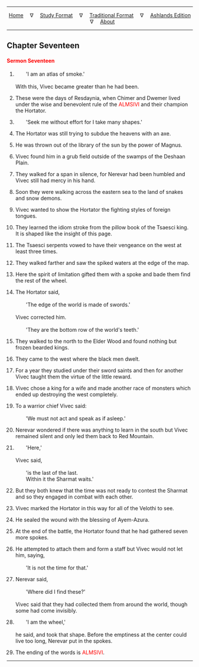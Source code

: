 
---

<!--- Jekyll Page Links -->

<center>
<a href="../../../index.html">Home</a>
&emsp;&nabla;&emsp;
<a href="../../index-study.html">Study Format</a>
&emsp;&nabla;&emsp;
<a href="../../index-traditional.html">Traditional Format</a>
&emsp;&nabla;&emsp;
<a href="../../index-ashlands.html">Ashlands Edition</a>
&emsp;&nabla;&emsp;
<a href="../../../about.html">About</a>
</center>

<!--- Markdown Body Below: -->

---

## Chapter Seventeen

#### <span style="color:red">Sermon Seventeen</span>

1. &emsp;&emsp;'I am an atlas of smoke.'\
\
With this, Vivec became greater than he had been.
2. These were the days of Resdaynia, when Chimer and Dwemer lived under the wise and benevolent rule of the
<span style="color:red">ALMSIVI</span>
and their champion the Hortator.

3. &emsp;&emsp;'Seek me without effort for I take many shapes.'

4. The Hortator was still trying to subdue the heavens with an axe.
5. He was thrown out of the library of the sun by the power of Magnus.
6. Vivec found him in a grub field outside of the swamps of the Deshaan Plain.
7. They walked for a span in silence, for Nerevar had been humbled and Vivec still had mercy in his hand.

8. Soon they were walking across the eastern sea to the land of snakes and snow demons.
9. Vivec wanted to show the Hortator the fighting styles of foreign tongues.
10. They learned the idiom stroke from the pillow book of the Tsaesci king. It is shaped like the insight of this page.
11. The Tsaesci serpents vowed to have their vengeance on the west at least three times.

12. They walked farther and saw the spiked waters at the edge of the map.
13. Here the spirit of limitation gifted them with a spoke and bade them find the rest of the wheel.

14. The Hortator said,\
\
&emsp;&emsp;'The edge of the world is made of swords.'\
\
Vivec corrected him.\
\
&emsp;&emsp;'They are the bottom row of the world's teeth.'

15. They walked to the north to the Elder Wood and found nothing but frozen bearded kings.

16. They came to the west where the black men dwelt.
17. For a year they studied under their sword saints and then for another Vivec taught them the virtue of the little reward.
18. Vivec chose a king for a wife and made another race of monsters which ended up destroying the west completely.
19. To a warrior chief Vivec said:\
\
&emsp;&emsp;'We must not act and speak as if asleep.'

20. Nerevar wondered if there was anything to learn in the south but Vivec remained silent and only led them back to Red Mountain.

21. &emsp;&emsp;'Here,'\
\
Vivec said,\
\
&emsp;&emsp;'is the last of the last.\
&emsp;&emsp;Within it the Sharmat waits.'

22. But they both knew that the time was not ready to contest the Sharmat and so they engaged in combat with each other.
23. Vivec marked the Hortator in this way for all of the Velothi to see.
24. He sealed the wound with the blessing of Ayem-Azura.
25. At the end of the battle, the Hortator found that he had gathered seven more spokes.

26. He attempted to attach them and form a staff but Vivec would not let him, saying,\
\
&emsp;&emsp;'It is not the time for that.'

27. Nerevar said,\
\
&emsp;&emsp;'Where did I find these?'\
\
Vivec said that they had collected them from around the world, though some had come invisibly.

28. &emsp;&emsp;'I am the wheel,'\
\
he said, and took that shape. Before the emptiness at the center could live too long, Nerevar put in the spokes.

29. The ending of the words is
<span style="color:red">ALMSIVI</span>.

---
